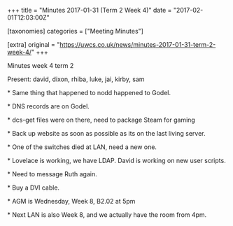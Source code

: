+++
title = "Minutes 2017-01-31 (Term 2 Week 4)"
date = "2017-02-01T12:03:00Z"

[taxonomies]
categories = ["Meeting Minutes"]

[extra]
original = "https://uwcs.co.uk/news/minutes-2017-01-31-term-2-week-4/"
+++

<p>Minutes week 4 term 2<br/></p>

<!-- more -->

Present: david, dixon, rhiba, luke, jai, kirby, sam  
  
\* Same thing that happened to nodd happened to Godel.  
  
\* DNS records are on Godel.  
  
\* dcs-get files were on there, need to package Steam for gaming  
  
\* Back up website as soon as possible as its on the last living server.  
  
\* One of the switches died at LAN, need a new one.  
  
\* Lovelace is working, we have LDAP. David is working on new user scripts.  
  
\* Need to message Ruth again.  
  
\* Buy a DVI cable.  
  
\* AGM is Wednesday, Week 8, B2.02 at 5pm  
  
\* Next LAN is also Week 8, and we actually have the room from 4pm.

